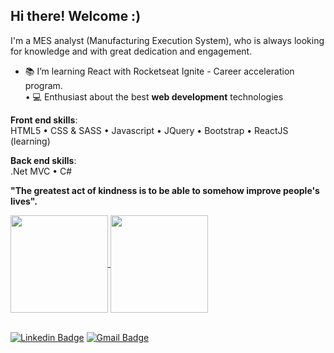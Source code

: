 ## Hi there! Welcome :)

I'm a MES analyst (Manufacturing Execution System), who is always looking for knowledge and with great dedication and engagement.
<!--- Currently working at **@SOON** :blue_heart: --->

- :books: I’m learning React with Rocketseat Ignite - Career acceleration program.
<br/>• :computer: Enthusiast about the best **web development** technologies

**Front end skills**:</br>
HTML5 • CSS & SASS • Javascript • JQuery • Bootstrap • ReactJS (learning)

**Back end skills**:<br/>
.Net MVC • C#

**"The greatest act of kindness is to be able to somehow improve people's lives".** 

<a href="https://github.com/M0rilla/github-readme-stats">
  <img height="156" align="center" src="https://github-readme-stats.vercel.app/api?username=M0rilla&count_private=true&show_icons=true&custom_title=Gustavo's%20Github%20Stats&hide=issues&theme=vision-friendly-dark" />
</a>
<a href="https://github.com/M0rilla/github-readme-stats">
   <img height="156" align="center" src="https://github-readme-stats.vercel.app/api/top-langs/?username=m0rilla&layout=compact&theme=vision-friendly-dark&langs_count=6)" />
</a>

<br/>[![Linkedin Badge](https://img.shields.io/badge/-Find%20me%20on%20Linkedin-6A5ACD?style=flat-square&logo=Linkedin&logoColor=white&link=https://www.linkedin.com/in/gustavo-morilla/)](https://www.linkedin.com/in/gustavo-morilla/)
[![Gmail Badge](https://img.shields.io/badge/-Send%20me%20an%20email-6A5ACD?style=flat-square&logo=Gmail&logoColor=white&link=mailto:gu_morilla@hotmail.com)](mailto:gu_morilla@hotmail.com)

